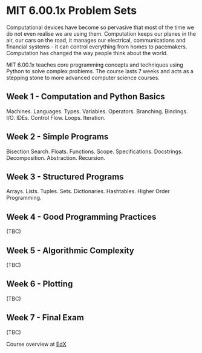 # MIT 6.00.1x Problem Sets

Computational devices have become so pervasive that most of the time we do not even realise we are using them. Computation keeps our planes in the air, our cars on the road, it manages our electrical, communications and financial systems - it can control everything from homes to pacemakers. Computation has changed the way people think about the world.

MIT 6.00.1x teaches core programming concepts and techniques using Python to solve complex problems. The course lasts 7 weeks and acts as a stepping stone to more advanced computer science courses.

## Week 1 - Computation and Python Basics

Machines. Languages. Types. Variables. Operators. Branching. Bindings. I/O. IDEs. Control Flow. Loops. Iteration.

## Week 2 - Simple Programs

Bisection Search. Floats. Functions. Scope. Specifications. Docstrings. Decomposition. Abstraction. Recursion. 

## Week 3 - Structured Programs

Arrays. Lists. Tuples. Sets. Dictionaries. Hashtables. Higher Order Programming.

## Week 4 - Good Programming Practices

(TBC)

## Week 5 - Algorithmic Complexity

(TBC) 

## Week 6 - Plotting

(TBC)

## Week 7 - Final Exam

(TBC)


Course overview at [EdX](https://www.edx.org/course/introduction-to-computer-science-and-programming-using-python-2)
